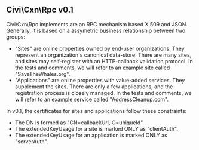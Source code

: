 Civi\Cxn\Rpc v0.1
-----------------

Civi\Cxn\Rpc implements are an RPC mechanism based X.509 and JSON. 
Generally, it is based on a assymetric business relationship between two
groups:

 * "Sites" are online properties owned by end-user organizations. They
   represent an organization's canonical data-store.  There are many sites,
   and sites may self-register with an HTTP-callback validation protocol.
   In the tests and comments, we will refer to an example site
   called "SaveTheWhales.org".
 * "Applications" are online properties with value-added services. They
   supplement the sites.  There are only a few applications, and the
   registration process is closely managed. In the tests and comments,
   we will refer to an example service called "AddressCleanup.com".

In v0.1, the certificates for sites and applications follow these
constraints:

 * The DN is formed as "CN=callbackUrl, O=uniqueId"
 * The extendedKeyUsage for a site is marked ONLY as "clientAuth".
 * The extendedKeyUsage for an application is marked ONLY as "serverAuth".
